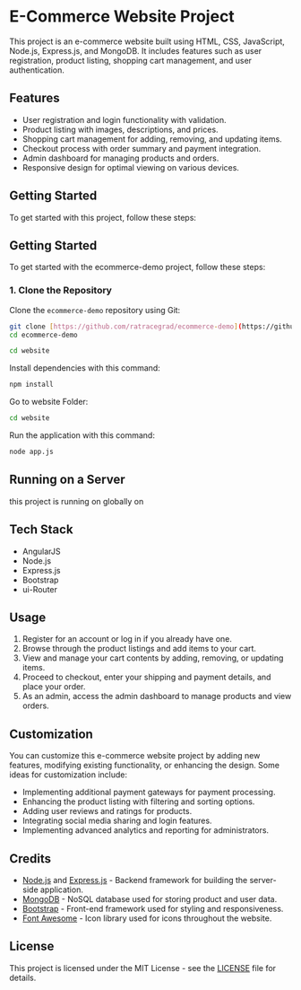 # E-Commerce Website Project

This project is an e-commerce website built using HTML, CSS, JavaScript, Node.js, Express.js, and MongoDB. It includes features such as user registration, product listing, shopping cart management, and user authentication.

## Features

- User registration and login functionality with validation.
- Product listing with images, descriptions, and prices.
- Shopping cart management for adding, removing, and updating items.
- Checkout process with order summary and payment integration.
- Admin dashboard for managing products and orders.
- Responsive design for optimal viewing on various devices.

## Getting Started

To get started with this project, follow these steps:

## Getting Started

To get started with the ecommerce-demo project, follow these steps:

### 1. Clone the Repository

Clone the `ecommerce-demo` repository using Git:

```bash
git clone [https://github.com/ratracegrad/ecommerce-demo](https://github.com/Khaire7031/ECommerce-Website.git)
cd ecommerce-demo
```

```bash
cd website
```

Install dependencies with this command:
```bash
npm install
```

Go to website Folder:
```bash
cd website
```
Run the application with this command:
```bash
node app.js
```

## Running on a Server

this project is running on globally on 

## Tech Stack
* AngularJS
* Node.js
* Express.js
* Bootstrap
* ui-Router
  
## Usage

1. Register for an account or log in if you already have one.
2. Browse through the product listings and add items to your cart.
3. View and manage your cart contents by adding, removing, or updating items.
4. Proceed to checkout, enter your shipping and payment details, and place your order.
5. As an admin, access the admin dashboard to manage products and view orders.

## Customization

You can customize this e-commerce website project by adding new features, modifying existing functionality, or enhancing the design. Some ideas for customization include:

- Implementing additional payment gateways for payment processing.
- Enhancing the product listing with filtering and sorting options.
- Adding user reviews and ratings for products.
- Integrating social media sharing and login features.
- Implementing advanced analytics and reporting for administrators.

## Credits

- [Node.js](https://nodejs.org/) and [Express.js](https://expressjs.com/) - Backend framework for building the server-side application.
- [MongoDB](https://www.mongodb.com/) - NoSQL database used for storing product and user data.
- [Bootstrap](https://getbootstrap.com/) - Front-end framework used for styling and responsiveness.
- [Font Awesome](https://fontawesome.com/) - Icon library used for icons throughout the website.

## License

This project is licensed under the MIT License - see the [LICENSE](LICENSE) file for details.
